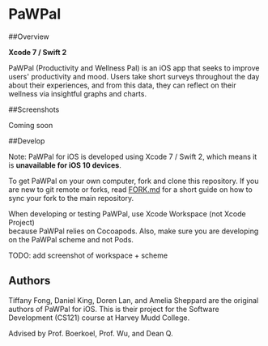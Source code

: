 # PaWPal

##Overview

<b>Xcode 7 / Swift 2</b>

PaWPal (Productivity and Wellness Pal) is an iOS app that seeks to improve 
users' productivity and mood. Users take short surveys throughout the day about 
their experiences, and from this data, they can reflect on their wellness via 
insightful graphs and charts.

##Screenshots

Coming soon

##Develop

Note: PaWPal for iOS is developed using Xcode 7 / Swift 2, which means it is 
<b>unavailable for iOS 10 devices</b>.

To get PaWPal on your own computer, fork and clone this repository. If you are new to git remote or forks, read [FORK.md]() for a short guide on how to sync your fork to the main repository.

When developing or testing PaWPal, use Xcode Workspace (not Xcode Project)  
because PaWPal relies on Cocoapods. Also, make sure you are developing on the PaWPal scheme and not Pods.

TODO: add screenshot of workspace + scheme

## Authors

Tiffany Fong, Daniel King, Doren Lan, and Amelia Sheppard are the original 
authors of PaWPal for iOS. This is their project for the Software Development 
(CS121) course at Harvey Mudd College.

Advised by Prof. Boerkoel, Prof. Wu, and Dean Q.
